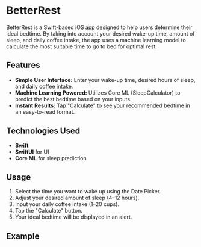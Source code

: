 # BetterRest

BetterRest is a Swift-based iOS app designed to help users determine their ideal bedtime. By taking into account your desired wake-up time, amount of sleep, and daily coffee intake, the app uses a machine learning model to calculate the most suitable time to go to bed for optimal rest.

## Features

- **Simple User Interface:** Enter your wake-up time, desired hours of sleep, and daily coffee intake.
- **Machine Learning Powered:** Utilizes Core ML (SleepCalculator) to predict the best bedtime based on your inputs.
- **Instant Results:** Tap "Calculate" to see your recommended bedtime in an easy-to-read format.

## Technologies Used

- **Swift**
- **SwiftUI** for UI
- **Core ML** for sleep prediction

## Usage

1. Select the time you want to wake up using the Date Picker.
2. Adjust your desired amount of sleep (4–12 hours).
3. Input your daily coffee intake (1–20 cups).
4. Tap the "Calculate" button.
5. Your ideal bedtime will be displayed in an alert.

## Example

